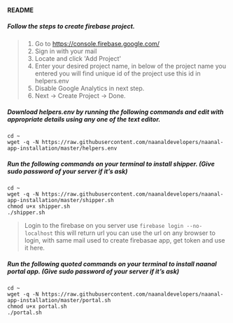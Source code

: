 **README**
##### Follow the steps to create firebase project.
>1. Go to https://console.firebase.google.com/
>2. Sign in with your mail
>3. Locate and click 'Add Project'
>3. Enter your desired project name, in below of the project name you entered you will find unique id of the project use this id in helpers.env
>4. Disable Google Analytics in next step.
>5. Next -> Create Project -> Done.

##### Download helpers.env by running the following commands and edit with appropriate details using any one of the text editor.
```
cd ~
wget -q -N https://raw.githubusercontent.com/naanaldevelopers/naanal-app-installation/master/helpers.env
```
##### Run the following commands on your terminal to install shipper. (Give sudo password of your server if it’s ask)
```
cd ~
wget -q -N https://raw.githubusercontent.com/naanaldevelopers/naanal-app-installation/master/shipper.sh
chmod u+x shipper.sh
./shipper.sh
```
>Login to the firebase on you server use ```firebase login --no-localhost``` this will return url you can use the url on any browser to login, with same mail used to create firebasae app, get token and use it here.
##### Run the following quoted commands on your terminal to install naanal portal app. (Give sudo password of your server if it’s ask)
```
cd ~
wget -q -N https://raw.githubusercontent.com/naanaldevelopers/naanal-app-installation/master/portal.sh
chmod u+x portal.sh
./portal.sh
```

